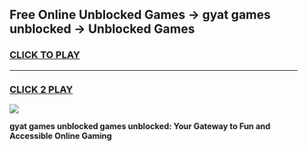 
## Free Online Unblocked Games → gyat games unblocked → Unblocked Games
<h3>
<a href="https://premium.freeplayer.one?title=gyat_games_unblocked&ref=21F">CLICK TO PLAY</a></h3>
<hr>

<h3>
<a href="https://premium.freeplayer.one?title=gyat_games_unblocked&ref=21F">CLICK 2 PLAY</a>
  
</h3>

<a href="https://premium.freeplayer.one?title=gyat_games_unblocked&ref=21F/"><img src="https://clearcache.store/games.png"></a>


**gyat games unblocked games unblocked: Your Gateway to Fun and Accessible Online Gaming**
